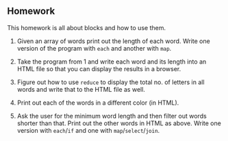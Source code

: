 ## Homework

This homework is all about blocks and how to use them.

1. Given an array of words print out the length of each word. Write one version of the program with `each` and another with `map`.

2. Take the program from 1 and write each word and its length into an HTML file so that you can display the results in a browser.

3. Figure out how to use `reduce` to display the total no. of letters in all words and write that to the HTML file as well.

4. Print out each of the words in a different color (in HTML).

5. Ask the user for the minimum word length and then filter out words shorter than that. Print out the other words in HTML as above. Write one version with `each`/`if` and one with `map`/`select`/`join`.
